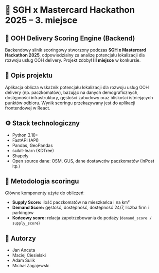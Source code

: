 # 🥉 SGH x Mastercard Hackathon 2025 – 3. miejsce

## 🧠 OOH Delivery Scoring Engine (Backend)

Backendowy silnik scoringowy stworzony podczas **SGH x Mastercard Hackathon 2025**, odpowiedzialny za analizę potencjału lokalizacji dla rozwoju usług OOH delivery. Projekt zdobył **III miejsce** w konkursie.

## 📌 Opis projektu

Aplikacja oblicza wskaźnik potencjału lokalizacji dla rozwoju usług OOH delivery (np. paczkomatów), bazując na danych demograficznych, dostępności infrastruktury, gęstości zabudowy oraz bliskości istniejących punktów odbioru. Wynik scoringu przekazywany jest do aplikacji frontendowej w React.

## ⚙️ Stack technologiczny

- Python 3.10+
- FastAPI (API)
- Pandas, GeoPandas
- scikit-learn (KDTree)
- Shapely
- Open source dane: OSM, GUS, dane dostawców paczkomatów (InPost itp.)

## 🧮 Metodologia scoringu

Główne komponenty użyte do obliczeń:
- **Supply Score:** ilość paczkomatów na mieszkańca i na km²
- **Demand Score:** gęstość, dostępność, dostępność 24/7, liczba firm i parkingów
- **Końcowy score:** relacja zapotrzebowania do podaży (`demand_score / supply_score`)

## 👥 Autorzy

- Jan Ancuta
- Maciej Ciesielski
- Adam Sulik
- Michał Zagajewski
